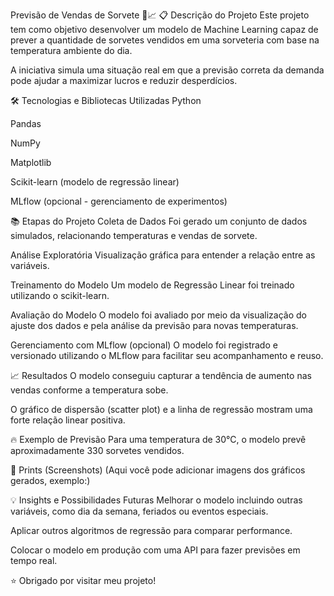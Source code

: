 Previsão de Vendas de Sorvete 🍦📈
📋 Descrição do Projeto
Este projeto tem como objetivo desenvolver um modelo de Machine Learning capaz de prever a quantidade de sorvetes vendidos em uma sorveteria com base na temperatura ambiente do dia.

A iniciativa simula uma situação real em que a previsão correta da demanda pode ajudar a maximizar lucros e reduzir desperdícios.

🛠️ Tecnologias e Bibliotecas Utilizadas
Python

Pandas

NumPy

Matplotlib

Scikit-learn (modelo de regressão linear)

MLflow (opcional - gerenciamento de experimentos)

📚 Etapas do Projeto
Coleta de Dados
Foi gerado um conjunto de dados simulados, relacionando temperaturas e vendas de sorvete.

Análise Exploratória
Visualização gráfica para entender a relação entre as variáveis.

Treinamento do Modelo
Um modelo de Regressão Linear foi treinado utilizando o scikit-learn.

Avaliação do Modelo
O modelo foi avaliado por meio da visualização do ajuste dos dados e pela análise da previsão para novas temperaturas.

Gerenciamento com MLflow (opcional)
O modelo foi registrado e versionado utilizando o MLflow para facilitar seu acompanhamento e reuso.

📈 Resultados
O modelo conseguiu capturar a tendência de aumento nas vendas conforme a temperatura sobe.

O gráfico de dispersão (scatter plot) e a linha de regressão mostram uma forte relação linear positiva.

🔥 Exemplo de Previsão
Para uma temperatura de 30°C, o modelo prevê aproximadamente 330 sorvetes vendidos.

📸 Prints (Screenshots)
(Aqui você pode adicionar imagens dos gráficos gerados, exemplo:)


💡 Insights e Possibilidades Futuras
Melhorar o modelo incluindo outras variáveis, como dia da semana, feriados ou eventos especiais.

Aplicar outros algoritmos de regressão para comparar performance.

Colocar o modelo em produção com uma API para fazer previsões em tempo real.

⭐ Obrigado por visitar meu projeto!
